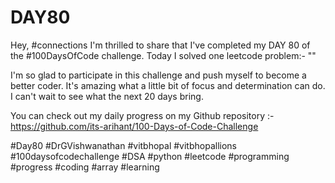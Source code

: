 # DAY80
Hey, #connections I'm thrilled to share that I've completed my DAY 80 of the #100DaysOfCode challenge. Today I solved one leetcode problem:- ""

I'm so glad to participate in this challenge and push myself to become a better coder. It's amazing what a little bit of focus and determination can do. I can't wait to see what the next 20 days bring.

You can check out my daily progress on my Github repository :- https://github.com/its-arihant/100-Days-of-Code-Challenge

#Day80 #DrGVishwanathan #vitbhopal #vitbhopallions #100daysofcodechallenge #DSA #python #leetcode #programming #progress #coding #array #learning 